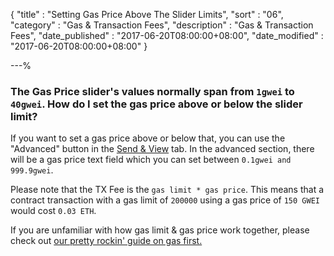 {
"title"          : "Setting Gas Price Above The Slider Limits",
"sort"           : "06",
"category"       : "Gas & Transaction Fees",
"description"    : "Gas & Transaction Fees",
"date_published" : "2017-06-20T08:00:00+08:00",
"date_modified"  : "2017-06-20T08:00:00+08:00"
}

---%

### The Gas Price slider's values normally span from `1gwei` to `40gwei`. How do I set the gas price above or below the slider limit?

 If you want to set a gas price above or below that, you can use the "Advanced" button in the [Send & View](https://ethereumproject.github.io/etherwallet/#send-transaction) tab. In the advanced section, there will be a gas price text field which you can set between `0.1gwei and 999.9gwei`.


Please note that the TX Fee is the `gas limit * gas price`. This means that a contract transaction with a gas limit of `200000` using a gas price of `150 GWEI` would cost `0.03 ETH`.

If you are unfamiliar with how gas limit & gas price work together, please check out [our pretty rockin' guide on gas first.](https://support.ethereumcommonwealth.io/gas/what-is-gas-ethereum.html)
